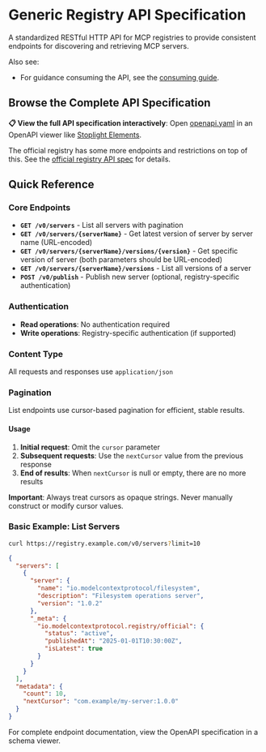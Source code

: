 # Generic Registry API Specification

A standardized RESTful HTTP API for MCP registries to provide consistent endpoints for discovering and retrieving MCP servers.

Also see:
- For guidance consuming the API, see the [consuming guide](../../guides/consuming/use-rest-api.md).

## Browse the Complete API Specification

**📋 View the full API specification interactively**: Open [openapi.yaml](./openapi.yaml) in an OpenAPI viewer like [Stoplight Elements](https://elements-demo.stoplight.io/?spec=https://raw.githubusercontent.com/modelcontextprotocol/registry/refs/heads/main/docs/reference/api/openapi.yaml).

The official registry has some more endpoints and restrictions on top of this. See the [official registry API spec](./official-registry-api.md) for details.

## Quick Reference

### Core Endpoints
- **`GET /v0/servers`** - List all servers with pagination
- **`GET /v0/servers/{serverName}`** - Get latest version of server by server name (URL-encoded)
- **`GET /v0/servers/{serverName}/versions/{version}`** - Get specific version of server (both parameters should be URL-encoded)
- **`GET /v0/servers/{serverName}/versions`** - List all versions of a server
- **`POST /v0/publish`** - Publish new server (optional, registry-specific authentication)

### Authentication
- **Read operations**: No authentication required
- **Write operations**: Registry-specific authentication (if supported)

### Content Type
All requests and responses use `application/json`

### Pagination
List endpoints use cursor-based pagination for efficient, stable results.

#### Usage
1. **Initial request**: Omit the `cursor` parameter
2. **Subsequent requests**: Use the `nextCursor` value from the previous response
3. **End of results**: When `nextCursor` is null or empty, there are no more results

**Important**: Always treat cursors as opaque strings. Never manually construct or modify cursor values.

### Basic Example: List Servers

```bash
curl https://registry.example.com/v0/servers?limit=10
```

```json
{
  "servers": [
    {
      "server": {
        "name": "io.modelcontextprotocol/filesystem",
        "description": "Filesystem operations server",
        "version": "1.0.2"
      },
      "_meta": {
        "io.modelcontextprotocol.registry/official": {
          "status": "active",
          "publishedAt": "2025-01-01T10:30:00Z",
          "isLatest": true
        }
      }
    }
  ],
  "metadata": {
    "count": 10,
    "nextCursor": "com.example/my-server:1.0.0"
  }
}
```

For complete endpoint documentation, view the OpenAPI specification in a schema viewer.
